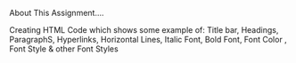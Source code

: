 About This Assignment....

Creating HTML Code which shows some example of:
Title bar, Headings, ParagraphS, Hyperlinks, Horizontal Lines, Italic Font, Bold Font, Font Color , Font Style & other Font Styles
